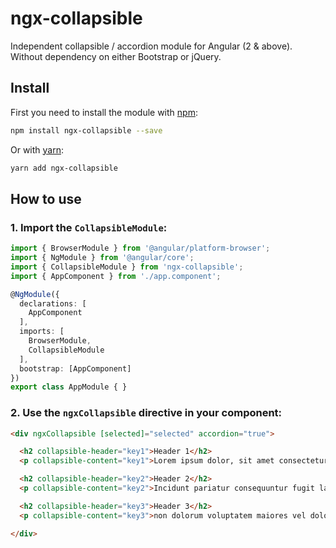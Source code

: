 # ngx-collapsible

Independent collapsible / accordion module for Angular (2 & above). Without dependency on either Bootstrap or jQuery.

## Install

First you need to install the module with [npm](https://www.npmjs.com/):

```sh
npm install ngx-collapsible --save
```

Or with [yarn](https://yarnpkg.com/):

```sh
yarn add ngx-collapsible
```

## How to use

### 1. Import the `CollapsibleModule`:

```ts
import { BrowserModule } from '@angular/platform-browser';
import { NgModule } from '@angular/core';
import { CollapsibleModule } from 'ngx-collapsible';
import { AppComponent } from './app.component';

@NgModule({
  declarations: [
    AppComponent
  ],
  imports: [
    BrowserModule,
    CollapsibleModule
  ],
  bootstrap: [AppComponent]
})
export class AppModule { }
```

### 2. Use the `ngxCollapsible` directive in your component:

```html
<div ngxCollapsible [selected]="selected" accordion="true">

  <h2 collapsible-header="key1">Header 1</h2>
  <p collapsible-content="key1">Lorem ipsum dolor, sit amet consectetur adipisicing elit.</p>

  <h2 collapsible-header="key2">Header 2</h2>
  <p collapsible-content="key2">Incidunt pariatur consequuntur fugit laborum facilis maxime fugiat dolores officiis impedit.</p>

  <h2 collapsible-header="key3">Header 3</h2>
  <p collapsible-content="key3">non dolorum voluptatem maiores vel dolorem repellendus id nemo? Commodi, nam!</p>

</div>
```